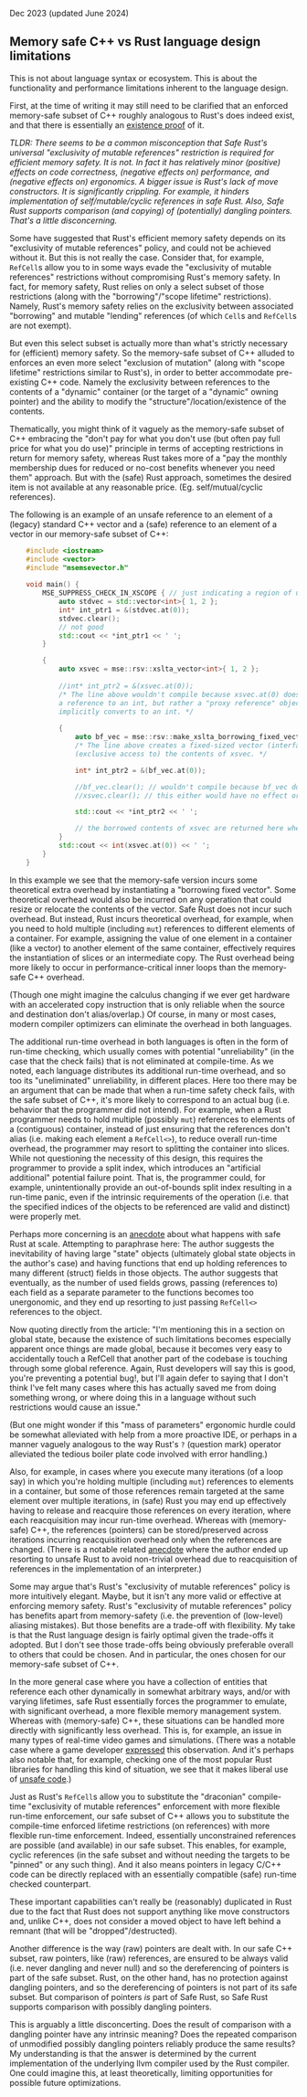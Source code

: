 Dec 2023 (updated June 2024)

## Memory safe C++ vs Rust language design limitations


This is not about language syntax or ecosystem. This is about the functionality and performance limitations inherent to the language design.

First, at the time of writing it may still need to be clarified that an enforced memory-safe subset of C++ roughly analogous to Rust's does indeed exist, and that there is essentially an [existence proof](https://github.com/duneroadrunner/scpptool) of it.

*TLDR:
There seems to be a common misconception that Safe Rust's universal "exclusivity of mutable references" restriction is required for efficient memory safety. It is not. In fact it has relatively minor (positive) effects on code correctness, (negative effects on) performance, and (negative effects on) ergonomics.
A bigger issue is Rust's lack of move constructors. It is significantly crippling. For example, it hinders implementation of self/mutable/cyclic references in safe Rust.
Also, Safe Rust supports comparison (and copying) of (potentially) dangling pointers. That's a little disconcerning.*

Some have suggested that Rust's efficient memory safety depends on its "exclusivity of mutable references" policy, and could not be achieved without it. But this is not really the case. Consider that, for example, `RefCell`s allow you to in some ways evade the "exclusivity of mutable references" restrictions without compromising Rust's memory safety. In fact, for memory safety, Rust relies on only a select subset of those restrictions (along with the "borrowing"/"scope lifetime" restrictions). Namely, Rust's memory safety relies on the exclusivity between associated "borrowing" and mutable "lending" references (of which `Cell`s and `RefCell`s are not exempt).

But even this select subset is actually more than what's strictly necessary for (efficient) memory safety. So the memory-safe subset of C++ alluded to enforces an even more select "exclusion of mutation" (along with "scope lifetime" restrictions similar to Rust's), in order to better accommodate pre-existing C++ code. Namely the exclusivity between references to the contents of a "dynamic" container (or the target of a "dynamic" owning pointer) and the ability to modify the "structure"/location/existence of the contents. 

Thematically, you might think of it vaguely as the memory-safe subset of C++ embracing the "don't pay for what you don't use (but often pay full price for what you do use)" principle in terms of accepting restrictions in return for memory safety, whereas Rust takes more of a "pay the monthly membership dues for reduced or no-cost benefits whenever you need them" approach. But with the (safe) Rust approach, sometimes the desired item is not available at any reasonable price. (Eg. self/mutual/cyclic references).

The following is an example of an unsafe reference to an element of a (legacy) standard C++ vector and a (safe) reference to an element of a vector in our memory-safe subset of C++:

```cpp
    #include <iostream>
    #include <vector>
    #include "msemsevector.h"
    
    void main() {
        MSE_SUPPRESS_CHECK_IN_XSCOPE { // just indicating a region of unsafe code
            auto stdvec = std::vector<int>{ 1, 2 };
            int* int_ptr1 = &(stdvec.at(0));
            stdvec.clear();
            // not good
            std::cout << *int_ptr1 << ' ';
        }

        {
            auto xsvec = mse::rsv::xslta_vector<int>{ 1, 2 };
            
            //int* int_ptr2 = &(xsvec.at(0));
            /* The line above wouldn't compile because xsvec.at(0) does not return 
            a reference to an int, but rather a "proxy reference" object that 
            implicitly converts to an int. */
            
            {
                auto bf_vec = mse::rsv::make_xslta_borrowing_fixed_vector(&xsvec);
                /* The line above creates a fixed-sized vector (interface) that "borrows" 
                (exclusive access to) the contents of xsvec. */

                int* int_ptr2 = &(bf_vec.at(0));

                //bf_vec.clear(); // wouldn't compile because bf_vec doesn't have a `clear()` member function
                //xsvec.clear(); // this either would have no effect or throw an exception because `xsvec`'s contents are being "borrowed"

                std::cout << *int_ptr2 << ' ';

                // the borrowed contents of xsvec are returned here when bf_vec is destructed
            }
            std::cout << int(xsvec.at(0)) << ' ';
        }
    }
```

In this example we see that the memory-safe version incurs some theoretical extra overhead by instantiating a "borrowing fixed vector". Some theoretical overhead would also be incurred on any operation that could resize or relocate the contents of the vector. Safe Rust does not incur such overhead. But instead, Rust incurs theoretical overhead, for example, when you need to hold multiple (including `mut`) references to different elements of a container. For example, assigning the value of one element in a container (like a vector) to another element of the same container, effectively requires the instantiation of slices or an intermediate copy. The Rust overhead being more likely to occur in performance-critical inner loops than the memory-safe C++ overhead.

(Though one might imagine the calculus changing if we ever get hardware with an accelerated copy instruction that is only reliable when the source and destination don't alias/overlap.) Of course, in many or most cases, modern compiler optimizers can eliminate the overhead in both languages.

The additional run-time overhead in both languages is often in the form of run-time checking, which usually comes with potential "unreliability" (in the case that the check fails) that is not eliminated at compile-time. As we noted, each language distributes its additional run-time overhead, and so too its "uneliminated" unreliability, in different places. Here too there may be an argument that can be made that when a run-time safety check fails, with the safe subset of C++, it's more likely to correspond to an actual bug (i.e. behavior that the programmer did not intend). For example, when a Rust programmer needs to hold multiple (possibly `mut`) references to elements of a (contiguous) container, instead of just ensuring that the references don't alias (i.e. making each element a `RefCell<>`), to reduce overall run-time overhead, the programmer may resort to splitting the container into slices. While not questioning the necessity of this design, this requires the programmer to provide a split index, which introduces an "artificial additional" potential failure point. That is, the programmer could, for example, unintentionally provide an out-of-bounds split index resulting in a run-time panic, even if the intrinsic requirements of the operation (i.e. that the specified indices of the objects to be referenced are valid and distinct) were properly met.

Perhaps more concerning is an [anecdote](https://loglog.games/blog/leaving-rust-gamedev/) about what happens with safe Rust at scale. Attempting to paraphrase here: The author suggests the inevitability of having large "state" objects (ultimately global state objects in the author's case) and having functions that end up holding references to many different (struct) fields in those objects. The author suggests that eventually, as the number of used fields grows, passing (references to) each field as a separate parameter to the functions becomes too unergonomic, and they end up resorting to just passing `RefCell<>` references to the object.

Now quoting directly from the article: "I'm mentioning this in a section on global state, because the existence of such limitations becomes especially apparent once things are made global, because it becomes very easy to accidentally touch a RefCell<T> that another part of the codebase is touching through some global reference. Again, Rust developers will say this is good, you're preventing a potential bug!, but I'll again defer to saying that I don't think I've felt many cases where this has actually saved me from doing something wrong, or where doing this in a language without such restrictions would cause an issue."

(But one might wonder if this "mass of parameters" ergonomic hurdle could be somewhat alleviated with help from a more proactive IDE, or perhaps in a manner vaguely analogous to the way Rust's `?` (question mark) operator alleviated the tedious boiler plate code involved with error handling.)

Also, for example, in cases where you execute many iterations (of a loop say) in which you're holding multiple (including `mut`) references to elements in a container, but some of those references remain targeted at the same element over multiple iterations, in (safe) Rust you may end up effectively having to release and reacquire those references on every iteration, where each reacquisition may incur run-time overhead. Whereas with (memory-safe) C++, the references (pointers) can be stored/preserved across iterations incurring reacquisition overhead only when the references are changed. (There is a notable related [anecdote](https://ceronman.com/2021/07/22/my-experience-crafting-an-interpreter-with-rust/) where the author ended up resorting to unsafe Rust to avoid non-trivial overhead due to reacquisition of references in the implementation of an interpreter.)

Some may argue that's Rust's "exclusivity of mutable references" policy is more intuitively elegant. Maybe, but it isn't any more valid or effective at enforcing memory safety. Rust's "exclusivity of mutable references" policy has benefits apart from memory-safety (i.e. the prevention of (low-level) aliasing mistakes). But those benefits are a trade-off with flexibility. My take is that the Rust language design is fairly optimal given the trade-offs it adopted. But I don't see those trade-offs being obviously preferable overall to others that could be chosen. And in particular, the ones chosen for our memory-safe subset of C++.

In the more general case where you have a collection of entities that reference each other dynamically in somewhat arbitrary ways, and/or with varying lifetimes, safe Rust essentially forces the programmer to emulate, with significant overhead, a more flexible memory management system. Whereas with (memory-safe) C++, these situations can be handled more directly with significantly less overhead. This is, for example, an issue in many types of real-time video games and simulations. (There was a notable case where a game developer [expressed](https://youtu.be/4t1K66dMhWk) this observation. And it's perhaps also notable that, for example, checking one of the most popular Rust libraries for handling this kind of situation, we see that it makes liberal use of [unsafe code](https://github.com/bevyengine/bevy/blob/41db723c5cacee53b3d8c5ad831a9c0d93ec2652/crates/bevy_ecs/src/world/unsafe_world_cell.rs#L141-L145).)

Just as Rust's `RefCell`s allow you to substitute the "draconian" compile-time "exclusivity of mutable references" enforcement with more flexible run-time enforcement, our safe subset of C++ allows you to substitute the compile-time enforced lifetime restrictions (on references) with more flexible run-time enforcement. Indeed, essentially unconstrained references are possible (and available) in our safe subset. This enables, for example, cyclic references (in the safe subset and without needing the targets to be "pinned" or any such thing). And it also means pointers in legacy C/C++ code can be directly replaced with an essentially compatible (safe) run-time checked counterpart.

These important capabilities can't really be (reasonably) duplicated in Rust due to the fact that Rust does not support anything like move constructors and, unlike C++, does not consider a moved object to have left behind a remnant (that will be "dropped"/destructed).

Another difference is the way (raw) pointers are dealt with. In our safe C++ subset, raw pointers, like (raw) references, are ensured to be always valid (i.e. never dangling and never null) and so the dereferencing of pointers is part of the safe subset. Rust, on the other hand, has no protection against dangling pointers, and so the dereferencing of pointers is not part of its safe subset. But comparison of pointers *is* part of Safe Rust, so Safe Rust supports comparison with possibly dangling pointers.

This is arguably a little disconcerting. Does the result of comparison with a dangling pointer have any intrinsic meaning? Does the repeated comparison of unmodified possibly dangling pointers reliably produce the same results? My understanding is that the answer is determined by the current implementation of the underlying llvm compiler used by the Rust compiler. One could imagine this, at least theoretically, limiting opportunities for possible future optimizations.

